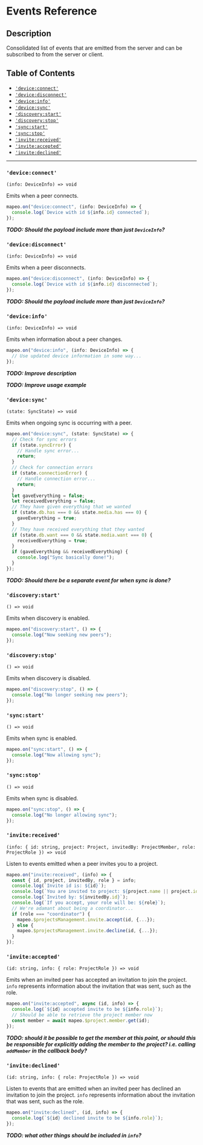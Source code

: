 # Events Reference

## Description

Consolidated list of events that are emitted from the server and can be subscribed to from the server or client.

## Table of Contents

- [`'device:connect'`](#deviceconnect)
- [`'device:disconnect'`](#devicedisconnect)
- [`'device:info'`](#deviceinfo)
- [`'device:sync'`](#sync)
- [`'discovery:start'`](#discoverystart)
- [`'discovery:stop'`](#discoverystop)
- [`'sync:start'`](#syncstart)
- [`'sync:stop'`](#syncstop)
- [`'invite:received'`](#invitereceived)
- [`'invite:accepted'`](#inviteaccepted)
- [`'invite:declined'`](#invitedeclined)

---

### `'device:connect'`

`(info: DeviceInfo) => void`

Emits when a peer connects.

```ts
mapeo.on("device:connect", (info: DeviceInfo) => {
  console.log(`Device with id ${info.id} connected`);
});
```

**_TODO: Should the payload include more than just `DeviceInfo`?_**

### `'device:disconnect'`

`(info: DeviceInfo) => void`

Emits when a peer disconnects.

```ts
mapeo.on("device:disconnect", (info: DeviceInfo) => {
  console.log(`Device with id ${info.id} disconnected`);
});
```

**_TODO: Should the payload include more than just `DeviceInfo`?_**

### `'device:info'`

`(info: DeviceInfo) => void`

Emits when information about a peer changes.

```ts
mapeo.on("device:info", (info: DeviceInfo) => {
  // Use updated device information in some way...
});
```

**_TODO: Improve description_**

**_TODO: Improve usage example_**

### `'device:sync'`

`(state: SyncState) => void`

Emits when ongoing sync is occurring with a peer.

```ts
mapeo.on("device:sync", (state: SyncState) => {
  // Check for sync errors
  if (state.syncError) {
    // Handle sync error...
    return;
  }
  // Check for connection errors
  if (state.connectionError) {
    // Handle connection error...
    return;
  }
  let gaveEverything = false;
  let receivedEverything = false;
  // They have given everything that we wanted
  if (state.db.has === 0 && state.media.has === 0) {
    gaveEverything = true;
  }
  // They have received everything that they wanted
  if (state.db.want === 0 && state.media.want === 0) {
    receivedEverything = true;
  }
  if (gaveEverything && receivedEverything) {
    console.log("Sync basically done!");
  }
});
```

**_TODO: Should there be a separate event for when sync is done?_**

### `'discovery:start'`

`() => void`

Emits when discovery is enabled.

```ts
mapeo.on("discovery:start", () => {
  console.log("Now seeking new peers");
});
```

### `'discovery:stop'`

`() => void`

Emits when discovery is disabled.

```ts
mapeo.on("discovery:stop", () => {
  console.log("No longer seeking new peers");
});
```

### `'sync:start'`

`() => void`

Emits when sync is enabled.

```ts
mapeo.on("sync:start", () => {
  console.log("Now allowing sync");
});
```

### `'sync:stop'`

`() => void`

Emits when sync is disabled.

```ts
mapeo.on("sync:stop", () => {
  console.log("No longer allowing sync");
});
```

### `'invite:received'`

`(info: { id: string, project: Project, invitedBy: ProjectMember, role: ProjectRole }) => void`

Listen to events emitted when a peer invites you to a project.

```ts
mapeo.on("invite:received", (info) => {
  const { id, project, invitedBy, role } = info;
  console.log(`Invite id is: ${id}`);
  console.log(`You are invited to project: ${project.name || project.id}`);
  console.log(`Invited by: ${invitedBy.id}`);
  console.log(`If you accept, your role will be: ${role}`);
  // We're adamant about being a coordinator...
  if (role === "coordinator") {
    mapeo.$projectsManagement.invite.accept(id, {...});
  } else {
    mapeo.$projectsManagement.invite.decline(id, {...});
  }
});
```

### `'invite:accepted'`

`(id: string, info: { role: ProjectRole }) => void`

Emits when an invited peer has accepted an invitation to join the project. `info` represents information about the invitation that was sent, such as the role.

```ts
mapeo.on("invite:accepted", async (id, info) => {
  console.log(`${id} accepted invite to be ${info.role}`);
  // Should be able to retrieve the project member now
  const member = await mapeo.$project.member.get(id);
});
```

**_TODO: should it be possible to get the member at this point, or should this be responsible for explicitly adding the member to the project? i.e. calling `addMember` in the callback body?_**

### `'invite:declined'`

`(id: string, info: { role: ProjectRole }) => void`

Listen to events that are emitted when an invited peer has declined an invitation to join the project. `info` represents information about the invitation that was sent, such as the role.

```ts
mapeo.on("invite:declined", (id, info) => {
  console.log(`${id} declined invite to be ${info.role}`);
});
```

**_TODO: what other things should be included in `info`?_**
